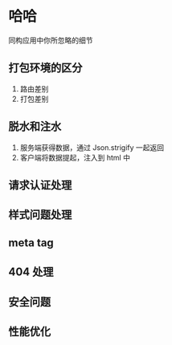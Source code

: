 # 哈哈

同构应用中你所忽略的细节

## 打包环境的区分

1. 路由差别
2. 打包差别

## 脱水和注水

1. 服务端获得数据，通过 Json.strigify 一起返回
2. 客户端将数据提起，注入到 html 中

## 请求认证处理

## 样式问题处理

## meta tag

## 404 处理

## 安全问题

## 性能优化
